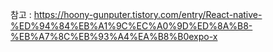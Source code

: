 참고 : https://hoony-gunputer.tistory.com/entry/React-native-%ED%94%84%EB%A1%9C%EC%A0%9D%ED%8A%B8-%EB%A7%8C%EB%93%A4%EA%B8%B0expo-x
